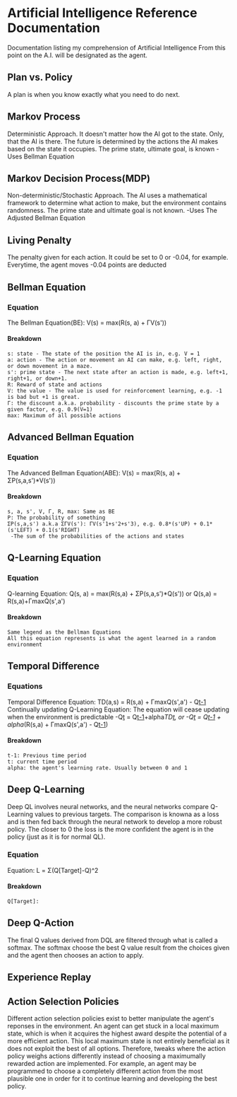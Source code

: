 # Artificial Intelligence Reference Documentation
Documentation listing my comprehension of Artificial Intelligence
From this point on the A.I. will be designated as the agent.

## Plan vs. Policy
A plan is when you know exactly what you need to do next.

## Markov Process 
Deterministic Approach. It doesn't matter how the AI got to the state.
Only, that the AI is there. The future is determined by the actions the AI makes based on the state
it occupies. The prime state, ultimate goal, is known
-Uses Bellman Equation

## Markov Decision Process(MDP)
Non-deterministic/Stochastic Approach. The AI uses a mathematical framework to determine what action to make, 
but the environment contains randomness. The prime state and ultimate goal is not known.
-Uses The Adjusted Bellman Equation

## Living Penalty
The penalty given for each action. It could be set to 0 or -0.04, for example. Everytime, the agent moves -0.04
points are deducted

## Bellman Equation
### Equation
The Bellman Equation(BE): V(s) = max(R(s, a) + ΓV(s'))
#### Breakdown
	s: state - The state of the position the AI is in, e.g. V = 1
	a: action - The action or movement an AI can make, e.g. left, right, or down movement in a maze.
	s': prime state - The next state after an action is made, e.g. left+1, right+1, or down+1.
	R: Reward of state and actions
	V: the value - The value is used for reinforcement learning, e.g. -1 is bad but +1 is great.
	Γ: the discount a.k.a. probability - discounts the prime state by a given factor, e.g. 0.9(V=1)
	max: Maximum of all possible actions

## Advanced Bellman Equation
### Equation
The Advanced Bellman Equation(ABE): V(s) = max(R(s, a) + ΣP(s,a,s')*V(s'))
#### Breakdown
	s, a, s', V, Γ, R, max: Same as BE
	P: The probability of something
	ΣP(s,a,s') a.k.a ΣΓV(s'): ΓV(s'1+s'2+s'3), e.g. 0.8*(s'UP) + 0.1*(s'LEFT) + 0.1(s'RIGHT)
	 -The sum of the probabilities of the actions and states

## Q-Learning Equation
### Equation
Q-learning Equation: Q(s, a) = max(R(s,a) + ΣP(s,a,s')*Q(s')) or Q(s,a) = R(s,a)+ΓmaxQ(s',a')
#### Breakdown
	Same legend as the Bellman Equations
	All this equation represents is what the agent learned in a random environment
## Temporal Difference
### Equations
Temporal Difference Equation: TD(a,s) = R(s,a) + ΓmaxQ(s',a') - Q[t-1](a,s) 
Continually updating Q-Learning Equation: The equation will cease updating when the environment is predictable
	-Q[t](s,a) = Q[t-1](s,a)+alpha*TD[t](a,s), or
	-Q[t](s,a) = Q[t-1](s,a) + alpha*(R(s,a) + ΓmaxQ(s',a') - Q[t-1](a,s))
#### Breakdown
	t-1: Previous time period
	t: current time period
	alpha: the agent's learning rate. Usually between 0 and 1

## Deep Q-Learning
Deep QL involves neural networks, and the neural networks compare Q-Learning values to previous targets.
The comparison is knowna as a loss and is then fed back through the neural network to develop a more robust
policy. The closer to 0 the loss is the more confident the agent is in the policy (just as it is for normal QL). 
### Equation
Equation: L = Σ(Q[Target]-Q)^2
#### Breakdown
	Q[Target]:

## Deep Q-Action
The final Q values derived from DQL are filtered through what is called a softmax. The softmax choose the best
Q value result from the choices given and the agent then chooses an action to apply.

## Experience Replay

## Action Selection Policies
Different action selection policies exist to better manipulate the agent's reponses in the environment. An 
agent can get stuck in a local maximum state, which is when it acquires the highest award despite the potential 
of a more efficient action. This local maximum state is not entirely  beneficial as it does not exploit the best of all options.
Therefore, tweaks where the action policy weighs actions differently instead of choosing a maximumally rewarded
action are implemented. For example, an agent may be programmed to choose a completely different action from the
most plausible one in order for it to continue learning and developing the best policy.
